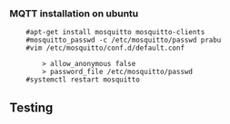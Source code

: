 ### MQTT installation on ubuntu

```
	#apt-get install mosquitto mosquitto-clients
	#mosquitto_passwd -c /etc/mosquitto/passwd prabu
	#vim /etc/mosquitto/conf.d/default.conf

		> allow_anonymous false
		> password_file /etc/mosquitto/passwd
	#systemctl restart mosquitto
```

## Testing

``` #mosquitto_sub -h localhost -t "esp/test" -u "prabu" -P "xxxx"
```

``` #mosquitto_pub -h localhost -t "esp/test" -m "hello world" -u "prabu" -P "xxxx"
```
